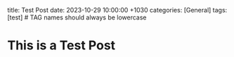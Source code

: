 title: Test Post
date: 2023-10-29 10:00:00 +1030
categories: [General]
tags: [test]     # TAG names should always be lowercase



# This is a Test Post